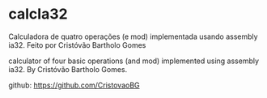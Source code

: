 # calcIa32
Calculadora de quatro operações (e mod) implementada usando assembly ia32. Feito por Cristóvão Bartholo Gomes

calculator of four basic operations (and mod) implemented using assembly ia32. By Cristóvão Bartholo Gomes.

github: https://github.com/CristovaoBG
